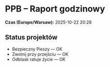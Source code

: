 # PPB – Raport godzinowy
**Czas (Europe/Warsaw):** 2025-10-22 20:28

## Status projektów
- Bezpieczny Pieszy — OK
- Zwolnij przy przejściu — OK
- Odblask ratuje życie — OK

